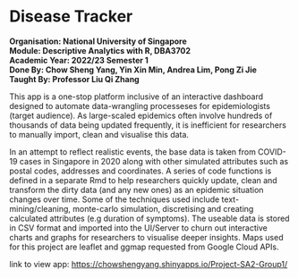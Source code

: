 # Disease Tracker
**Organisation: National University of Singapore**  
**Module: Descriptive Analytics with R, DBA3702**  
**Academic Year: 2022/23 Semester 1**  
**Done By: Chow Sheng Yang, Yin Xin Min, Andrea Lim, Pong Zi Jie**  
**Taught By: Professor Liu Qi Zhang**  

This app is a one-stop platform inclusive of an interactive dashboard designed to automate data-wrangling processeses for epidemiologists (target audience). As large-scaled epidemics often involve hundreds of thousands of data being updated frequently, it is inefficient for researchers to manually import, clean and visualise this data. 

In an attempt to reflect realistic events, the base data is taken from COVID-19 cases in Singapore in 2020 along with other simulated attributes such as postal codes, addresses and coordinates. A series of code functions is defined in a separate Rmd to help researchers quickly update, clean and transform the dirty data (and any new ones) as an epidemic situation changes over time. Some of the techniques used include text-mining/cleaning, monte-carlo simulation, discretising and creating calculated attributes (e.g duration of symptoms). The useable data is stored in CSV format and imported into the UI/Server to churn out interactive charts and graphs for researchers to visualise deeper insights. Maps used for this project are leaflet and ggmap requested from Google Cloud APIs.


link to view app: https://chowshengyang.shinyapps.io/Project-SA2-Group1/
